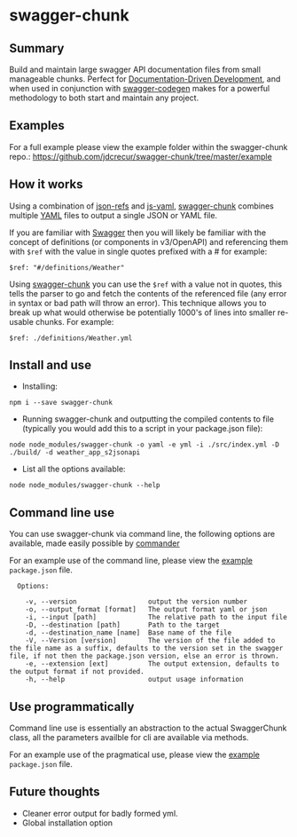 # swagger-chunk

## Summary
Build and maintain large swagger API documentation files from small manageable chunks. Perfect for [Documentation-Driven Development](https://gist.github.com/zsup/9434452), and when used in conjunction with [swagger-codegen](https://swagger.io/swagger-codegen/) makes for a powerful methodology to both start and maintain any project.

## Examples
For a full example please view the example folder within the swagger-chunk repo.: https://github.com/jdcrecur/swagger-chunk/tree/master/example

## How it works
Using a combination of [json-refs](https://www.npmjs.com/package/json-refs) and [js-yaml](https://www.npmjs.com/package/js-yaml), [swagger-chunk](https://www.npmjs.com/package/swagger-chunk) combines multiple [YAML](http://yaml.org) files to output a single JSON or YAML file. 

If you are familiar with [Swagger](https://swagger.io) then you will likely be familiar with the concept of definitions (or components in v3/OpenAPI) and referencing them with `$ref` with the value in single quotes prefixed with a # for example:
 ```
 $ref: "#/definitions/Weather"
 ```

Using [swagger-chunk](https://www.npmjs.com/package/swagger-chunk) you can use the `$ref` with a value not in quotes, this tells the parser to go and fetch the contents of the referenced file (any error in syntax or bad path will throw an error). This technique allows you to break up what would otherwise be potentially 1000's of lines into smaller re-usable chunks. For example:
 ```
 $ref: ./definitions/Weather.yml
 ```

## Install and use
-  Installing: 
```
npm i --save swagger-chunk
```
-  Running swagger-chunk and outputting the compiled contents to file (typically you would add this to a script in your package.json file): 
```
node node_modules/swagger-chunk -o yaml -e yml -i ./src/index.yml -D ./build/ -d weather_app_s2jsonapi
```
-  List all the options available: 
```
node node_modules/swagger-chunk --help
```

## Command line use
You can use swagger-chunk via command line, the following options are available, made easily possible by [commander](https://www.npmjs.com/package/commander)

For an example use of the command line, please view the [example](https://github.com/jdcrecur/swagger-chunk/tree/master/example) `package.json` file.

```
  Options:

    -v, --version                  output the version number
    -o, --output_format [format]   The output format yaml or json
    -i, --input [path]             The relative path to the input file
    -D, --destination [path]       Path to the target
    -d, --destination_name [name]  Base name of the file
    -V, --Version [version]        The version of the file added to the file name as a suffix, defaults to the version set in the swagger file, if not then the package.json version, else an error is thrown.
    -e, --extension [ext]          The output extension, defaults to the output format if not provided.
    -h, --help                     output usage information

```

## Use programmatically
Command line use is essentially an abstraction to the actual SwaggerChunk class, all the parameters availble for cli are available via methods.

For an example use of the pragmatical use, please view the [example](https://github.com/jdcrecur/swagger-chunk/tree/master/example) `package.json` file.

## Future thoughts
- Cleaner error output for badly formed yml.
- Global installation option